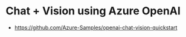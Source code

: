 # Chat + Vision using Azure OpenAI 

- https://github.com/Azure-Samples/openai-chat-vision-quickstart